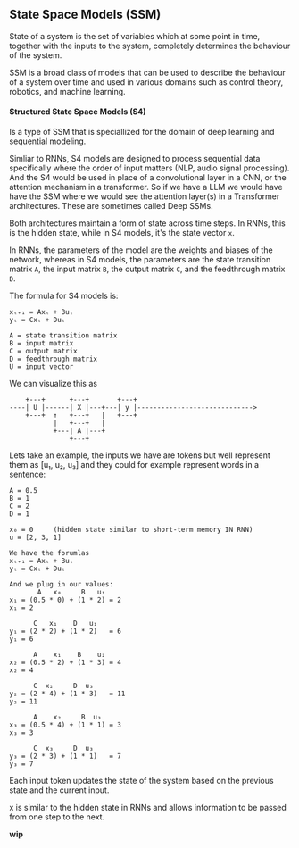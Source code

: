 ## State Space Models (SSM)
State of a system is the set of variables which at some point in time, together
with the inputs to the system, completely determines the behaviour of the
system.

SSM is a broad class of models that can be used to describe the behaviour of a
system over time and used in various domains such as control theory, robotics,
and machine learning.

#### Structured State Space Models (S4)
Is a type of SSM that is speciallized for the domain of deep learning and
sequential modeling.

Simliar to RNNs, S4 models are designed to process sequential data specifically
where the order of input matters (NLP, audio signal processing).
And the S4 would be used in place of a convolutional layer in a CNN, or the
attention mechanism in a transformer. So if we have a LLM we would have have
the SSM where we would see the attention layer(s) in a Transformer
architectures. These are sometimes called Deep SSMs.

Both architectures maintain a form of state across time steps. In RNNs, this is
the hidden state, while in S4 models, it's the state vector `x`.

In RNNs, the parameters of the model are the weights and biases of the network,
whereas in S4 models, the parameters are the state transition matrix `A`, the
input matrix `B`, the output matrix `C`, and the feedthrough matrix `D`.

The formula for S4 models is:
```
xₜ₊₁ = Axₜ + Buₜ
yₜ = Cxₜ + Duₜ

A = state transition matrix
B = input matrix
C = output matrix
D = feedthrough matrix
U = input vector
```
We can visualize this as
```
    +---+      +---+       +---+
----| U |------| X |---+---| y |----------------------------->
    +---+  ↑   +---+   |   +---+
           |   +---+   |
           +---| A |---+
               +---+
```

Lets take an example, the inputs we have are tokens but well represent them
as [u₁, u₂, u₃] and they could for example represent words in a sentence:
```
A = 0.5
B = 1
C = 2
D = 1

x₀ = 0     (hidden state similar to short-term memory IN RNN)
u = [2, 3, 1]

We have the forumlas
xₜ₊₁ = Axₜ + Buₜ
yₜ = Cxₜ + Duₜ

And we plug in our values:
       A   x₀     B   u₁
x₁ = (0.5 * 0) + (1 * 2) = 2
x₁ = 2
       
      C   x₁    D   u₁
y₁ = (2 * 2) + (1 * 2)   = 6
y₁ = 6

      A    x₁    B    u₂
x₂ = (0.5 * 2) + (1 * 3) = 4
x₂ = 4

      C  x₂     D  u₃
y₂ = (2 * 4) + (1 * 3)   = 11
y₂ = 11

      A    x₂     B  u₃
x₃ = (0.5 * 4) + (1 * 1) = 3
x₃ = 3

      C  x₃     D  u₃ 
y₃ = (2 * 3) + (1 * 1)   = 7
y₃ = 7
```
Each input token updates the state of the system based on the previous state
and the current input.

x is similar to the hidden state in RNNs and allows information to be passed
from one step to the next.

__wip__
